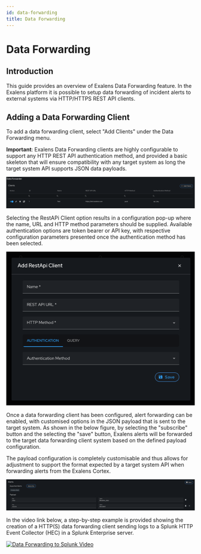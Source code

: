 ```yaml
---
id: data-forwarding
title: Data Forwarding
---
```

# Data Forwarding

## Introduction

This guide provides an overview of Exalens Data Forwarding feature. In the Exalens platform it is possible to setup data forwarding of incident alerts to external systems via HTTP/HTTPS REST API clients. 

## Adding a Data Forwarding Client

To add a data forwarding client, select "Add Clients" under the Data Forwarding menu. 

**Important**: Exalens Data Forwarding clients are highly configurable to support any HTTP REST API authentication method, and provided a basic skeleton that will ensure compatibility with any target system as long the target system API supports JSON data payloads.

![Diagram showing newly created HTTP REST API data forwarder](./data_forwarder/data_forwarder_new_http_client.png)

Selecting the RestAPi Client option results in a configuration pop-up where the name, URL and HTTP method parameters should be supplied.
Available authentication options are token bearer or API key, with respective configuration parameters presented once the authentication method has been selected.

![Diagram showing data forwarding HTTP REST client configuration](./data_forwarder/data_forwarder_http_rest_client.png)

Once a data forwarding client has been configured, alert forwarding can be enabled, with customised options in the JSON payload that is sent to the target system.
As shown in the below figure, by selecting the "subscribe" button and the selecting the "save" button, Exalens alerts will be forwarded to the target data forwarding client system based on the defined payload configuration.

The payload configuration is completely customisable and thus allows for adjustment to support the format expected by a target system API when forwarding alerts from the Exalens Cortex.

![Diagram showing alerts being subscribed to for data forwarding](./data_forwarder/data_forwarder_alert_subscription.png)

In the video link below, a step-by-step example is provided showing the creation of a HTTP(S) data forwarding client sending logs to a Splunk HTTP Event Collector (HEC) in a Splunk Enterprise server.

[![Data Forwarding to Splunk Video](https://img.youtube.com/vi/PMHs0lYZTiM/maxresdefault.jpg)](https://www.youtube.com/watch?v=PMHs0lYZTiM)